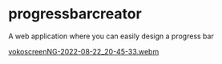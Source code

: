 # progressbarcreator
A web application where you can easily design a progress bar



[vokoscreenNG-2022-08-22_20-45-33.webm](https://user-images.githubusercontent.com/110285556/185988696-ea8b16bd-9baf-496a-a8ab-94b9a9a41025.webm)

